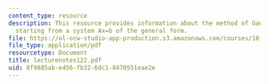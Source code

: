 ```yaml
---
content_type: resource
description: This resource provides information about the method of Gaussian elimination,
  starting from a system Ax=b of the general form.
file: https://ol-ocw-studio-app-production.s3.amazonaws.com/courses/10-34-numerical-methods-applied-to-chemical-engineering-fall-2005/8f9885abe456fb326dc18470551eae2e_lecturenotes122.pdf
file_type: application/pdf
resourcetype: Document
title: lecturenotes122.pdf
uid: 8f9885ab-e456-fb32-6dc1-8470551eae2e
---
```

